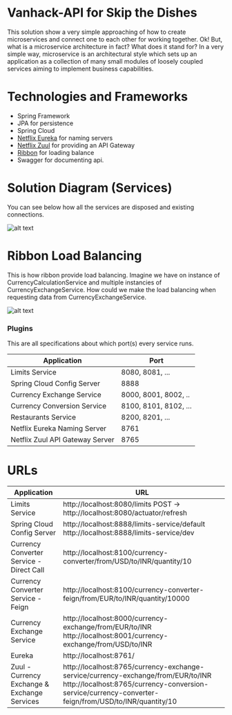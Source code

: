 # Vanhack-API for Skip the Dishes

This solution show a very simple approaching of how to create microservices and connect one to each other for working together. Ok! But, what is a microservice architecture in fact? What does it stand for?
In a very simple way, microservice is an architectural style which sets up an application as a collection of many small modules of loosely coupled services aiming to implement business capabilities. 


# Technologies and Frameworks

  - Spring Framework
  - JPA for persistence
  - Spring Cloud
  - [Netflix Eureka](https://github.com/Netflix/eureka) for naming servers
  - [Netflix Zuul](https://github.com/Netflix/zuul) for providing an API Gateway
  - [Ribbon](https://github.com/Netflix/ribbon) for loading balance
  - Swagger for documenting api.


# Solution Diagram (Services)

You can see below how all the services are disposed and existing connections.

![alt text](https://github.com/lukslimaa/vanhack-api/blob/master/diagram.jpg?raw=true)

# Ribbon Load Balancing

This is how ribbon provide load balancing. Imagine we have on instance of CurrencyCalculationService and multiple instancies of CurrencyExchangeService. How could we make the load balancing when requesting data from CurrencyExchangeService.

![alt text](https://github.com/lukslimaa/vanhack-api/blob/master/ribbon.jpg?raw=true)
### Plugins

This are all specifications about which port(s) every service runs.

|     Application       |     Port          |
| ------------- | ------------- |
| Limits Service | 8080, 8081, ... |
| Spring Cloud Config Server | 8888 |
| Currency Exchange Service | 8000, 8001, 8002, ..  |
| Currency Conversion Service | 8100, 8101, 8102, ... |
| Restaurants Service | 8200, 8201, ... |
| Netflix Eureka Naming Server | 8761 |
| Netflix Zuul API Gateway Server | 8765 |


# URLs

|     Application       |     URL          |
| ------------- | ------------- |
| Limits Service | http://localhost:8080/limits POST -> http://localhost:8080/actuator/refresh|
|Spring Cloud Config Server| http://localhost:8888/limits-service/default http://localhost:8888/limits-service/dev |
|  Currency Converter Service - Direct Call| http://localhost:8100/currency-converter/from/USD/to/INR/quantity/10|
|  Currency Converter Service - Feign| http://localhost:8100/currency-converter-feign/from/EUR/to/INR/quantity/10000|
| Currency Exchange Service | http://localhost:8000/currency-exchange/from/EUR/to/INR http://localhost:8001/currency-exchange/from/USD/to/INR|
| Eureka | http://localhost:8761/|
| Zuul - Currency Exchange & Exchange Services | http://localhost:8765/currency-exchange-service/currency-exchange/from/EUR/to/INR http://localhost:8765/currency-conversion-service/currency-converter-feign/from/USD/to/INR/quantity/10|
